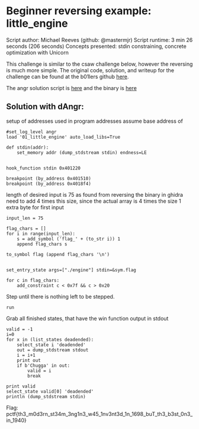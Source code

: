 # Beginner reversing example: little_engine

   Script author: Michael Reeves (github: @mastermjr)
   Script runtime: 3 min 26 seconds (206 seconds)
   Concepts presented:
   stdin constraining, concrete optimization with Unicorn

This challenge is similar to the csaw challenge below, however the reversing is
much more simple. The original code, solution, and writeup for the challenge can
be found at the b01lers github [here](https://github.com/b01lers/b01lers-ctf-2020/tree/master/rev/100_little_engine).

The angr solution script is [here](https://github.com/angr/angr-examples/tree/master/examples/b01lersctf2020_little_engine/solve.py)
and the binary is [here](https://github.com/angr/angr-examples/tree/master/examples/b01lersctf2020_little_engine/engine)


## Solution with dAngr:

setup of addresses used in program
addresses assume base address of
```
#set_log_level angr
load '01_little_engine' auto_load_libs=True

def stdin(addr):
    set_memory addr (dump_stdstream stdin) endness=LE


hook_function stdin 0x401220

breakpoint (by_address 0x401510)
breakpoint (by_address 0x4018f4)
```

length of desired input is 75 as found from reversing the binary in ghidra
need to add 4 times this size, since the actual array is 4 times the size
1 extra byte for first input

```
input_len = 75

flag_chars = []
for i in range(input_len):
    s = add_symbol ('flag_' + (to_str i)) 1
    append flag_chars s

to_symbol flag (append flag_chars '\n')


set_entry_state args=["./engine"] stdin=&sym.flag

for c in flag_chars:
    add_constraint c < 0x7f && c > 0x20

```
Step until there is nothing left to be stepped.

```
run
```
Grab all finished states, that have the win function output in stdout
```
valid = -1
i=0
for x in (list_states deadended):
    select_state i 'deadended'
    out = dump_stdstream stdout
    i = i+1
    print out
    if b'Chugga' in out:
        valid = i
        break

print valid
select_state valid[0] 'deadended'
println (dump_stdstream stdin)
```

Flag: pctf{th3_m0d3rn_st34m_3ng1n3_w45_1nv3nt3d_1n_1698_buT_th3_b3st_0n3_in_1940}

